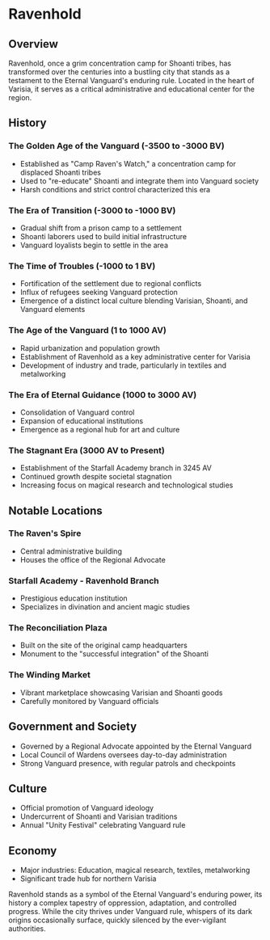 # Ravenhold

## Overview
Ravenhold, once a grim concentration camp for Shoanti tribes, has transformed over the centuries into a bustling city that stands as a testament to the Eternal Vanguard's enduring rule. Located in the heart of Varisia, it serves as a critical administrative and educational center for the region.

## History

### The Golden Age of the Vanguard (-3500 to -3000 BV)
- Established as "Camp Raven's Watch," a concentration camp for displaced Shoanti tribes
- Used to "re-educate" Shoanti and integrate them into Vanguard society
- Harsh conditions and strict control characterized this era

### The Era of Transition (-3000 to -1000 BV)
- Gradual shift from a prison camp to a settlement
- Shoanti laborers used to build initial infrastructure
- Vanguard loyalists begin to settle in the area

### The Time of Troubles (-1000 to 1 BV)
- Fortification of the settlement due to regional conflicts
- Influx of refugees seeking Vanguard protection
- Emergence of a distinct local culture blending Varisian, Shoanti, and Vanguard elements

### The Age of the Vanguard (1 to 1000 AV)
- Rapid urbanization and population growth
- Establishment of Ravenhold as a key administrative center for Varisia
- Development of industry and trade, particularly in textiles and metalworking

### The Era of Eternal Guidance (1000 to 3000 AV)
- Consolidation of Vanguard control
- Expansion of educational institutions
- Emergence as a regional hub for art and culture

### The Stagnant Era (3000 AV to Present)
- Establishment of the Starfall Academy branch in 3245 AV
- Continued growth despite societal stagnation
- Increasing focus on magical research and technological studies

## Notable Locations

### The Raven's Spire
- Central administrative building
- Houses the office of the Regional Advocate

### Starfall Academy - Ravenhold Branch
- Prestigious education institution
- Specializes in divination and ancient magic studies

### The Reconciliation Plaza
- Built on the site of the original camp headquarters
- Monument to the "successful integration" of the Shoanti

### The Winding Market
- Vibrant marketplace showcasing Varisian and Shoanti goods
- Carefully monitored by Vanguard officials

## Government and Society
- Governed by a Regional Advocate appointed by the Eternal Vanguard
- Local Council of Wardens oversees day-to-day administration
- Strong Vanguard presence, with regular patrols and checkpoints

## Culture
- Official promotion of Vanguard ideology
- Undercurrent of Shoanti and Varisian traditions
- Annual "Unity Festival" celebrating Vanguard rule

## Economy
- Major industries: Education, magical research, textiles, metalworking
- Significant trade hub for northern Varisia

Ravenhold stands as a symbol of the Eternal Vanguard's enduring power, its history a complex tapestry of oppression, adaptation, and controlled progress. While the city thrives under Vanguard rule, whispers of its dark origins occasionally surface, quickly silenced by the ever-vigilant authorities.